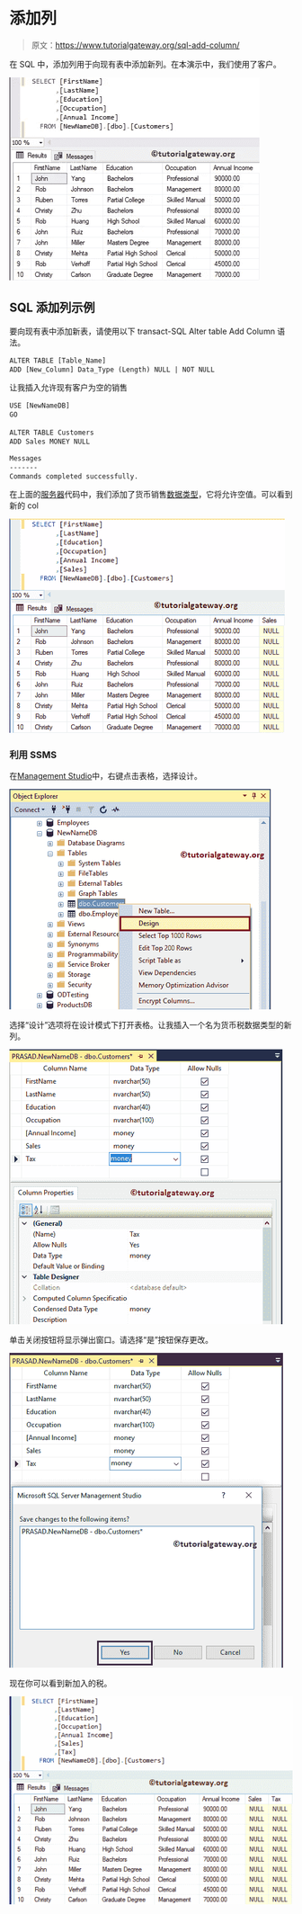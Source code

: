 # 添加列

> 原文：<https://www.tutorialgateway.org/sql-add-column/>

在 SQL 中，添加列用于向现有表中添加新列。在本演示中，我们使用了客户。

![SQL Add Column 1](img/b2253857f1fec35caefc9bd1e4534b6a.png)

## SQL 添加列示例

要向现有表中添加新表，请使用以下 transact-SQL Alter table Add Column 语法。

```
ALTER TABLE [Table_Name]
ADD [New_Column] Data_Type (Length) NULL | NOT NULL
```

让我插入允许现有客户为空的销售

```
USE [NewNameDB]
GO

ALTER TABLE Customers
ADD Sales MONEY NULL
```

```
Messages
-------
Commands completed successfully.
```

在上面的[服务器](https://www.tutorialgateway.org/sql/)代码中，我们添加了货币销售[数据类型](https://www.tutorialgateway.org/sql-data-types/)，它将允许空值。可以看到新的 col

![SQL Add Column 3](img/6fe000e226600f8d208306c6c3350df7.png)

### 利用 SSMS

在[Management Studio](https://www.tutorialgateway.org/sql-server-management-studio/)中，右键点击表格，选择设计。

![SQL Add Column 4](img/1a024972b2ad92a4b728b225be1b3996.png)

选择“设计”选项将在设计模式下打开表格。让我插入一个名为货币税数据类型的新列。

![SQL Add Column 6](img/bc602bf0a7efb28c914fb6d19ccccff8.png)

单击关闭按钮将显示弹出窗口。请选择“是”按钮保存更改。

![SQL Add Column 7](img/ce9d8db482e1e3f78c080e44fd737eb3.png)

现在你可以看到新加入的税。

![SQL Add Column 8](img/3ad88d82a86de9aa60ddbf9affa07128.png)